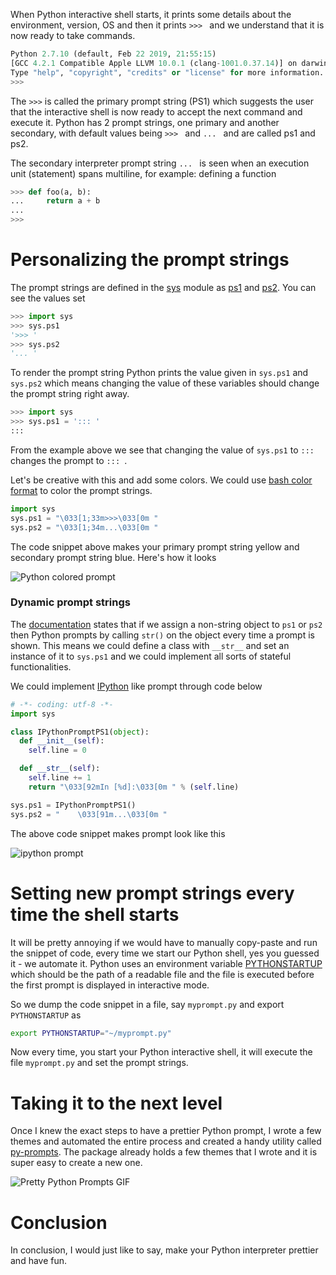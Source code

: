 When Python interactive shell starts, it prints some details about the environment, version, OS and then it prints `>>> ` and we understand that it is now ready to take commands.

```py
Python 2.7.10 (default, Feb 22 2019, 21:55:15)
[GCC 4.2.1 Compatible Apple LLVM 10.0.1 (clang-1001.0.37.14)] on darwin
Type "help", "copyright", "credits" or "license" for more information.
>>>
```

The `>>>` is called the primary prompt string (PS1) which suggests the user that the interactive shell is now
ready to accept the next command and execute it. Python has 2 prompt strings, one primary and another secondary,
with default values being `>>> ` and `... ` and are called ps1 and ps2.

The secondary interpreter prompt string `... ` is seen when an execution unit (statement) spans multiline, for example: defining a function

```py
>>> def foo(a, b):
...     return a + b
...
>>>
```

# Personalizing the prompt strings
The prompt strings are defined in the [sys](https://docs.python.org/3/library/sys.html) module as [ps1](https://docs.python.org/3/library/sys.html#sys.ps1) and [ps2](https://docs.python.org/3/library/sys.html#sys.ps2). You can see the values set

```py
>>> import sys
>>> sys.ps1
'>>> '
>>> sys.ps2
'... '
```

To render the prompt string Python prints the value given in `sys.ps1` and `sys.ps2` which means changing the value of these variables should change the prompt string right away.

```py
>>> import sys
>>> sys.ps1 = '::: '
:::
```

From the example above we see that changing the value of `sys.ps1` to `::: ` changes the prompt to `::: `.

Let's be creative with this and add some colors. We could use [bash color format](https://misc.flogisoft.com/bash/tip_colors_and_formatting) to color the prompt strings.

```py
import sys
sys.ps1 = "\033[1;33m>>>\033[0m "
sys.ps2 = "\033[1;34m...\033[0m "
```

The code snippet above makes your primary prompt string yellow and secondary prompt string blue. Here's how it looks

![Python colored prompt](https://user-images.githubusercontent.com/4745789/74897098-03be9480-53bc-11ea-8395-7b3bbb1814dd.png)

### Dynamic prompt strings

The [documentation](https://docs.python.org/3/library/sys.html#sys.ps2) states that if we assign a non-string object to `ps1` or `ps2` then Python prompts by calling `str()` on the object every time a prompt is shown. This means we could define a class with `__str__` and set an instance of it to `sys.ps1` and we could implement all sorts of stateful functionalities.

We could implement [IPython](https://ipython.org/) like prompt through code below

```py
# -*- coding: utf-8 -*-
import sys

class IPythonPromptPS1(object):
  def __init__(self):
    self.line = 0

  def __str__(self):
    self.line += 1
    return "\033[92mIn [%d]:\033[0m " % (self.line)

sys.ps1 = IPythonPromptPS1()
sys.ps2 = "    \033[91m...\033[0m "
```

The above code snippet makes prompt look like this

![ipython prompt](https://user-images.githubusercontent.com/4745789/74897125-18029180-53bc-11ea-86e6-9d0ca6753fb9.png)

# Setting new prompt strings every time the shell starts
It will be pretty annoying if we would have to manually copy-paste and run the snippet of code, every time we start our Python shell, yes you guessed it - we automate it. Python uses an environment variable [PYTHONSTARTUP](https://docs.python.org/3/using/cmdline.html#envvar-PYTHONSTARTUP) which should be the path of a readable file and the file is executed before the first prompt is displayed in interactive mode.

So we dump the code snippet in a file, say `myprompt.py` and export `PYTHONSTARTUP` as

```sh
export PYTHONSTARTUP="~/myprompt.py"
```

Now every time, you start your Python interactive shell, it will execute the file `myprompt.py` and set the prompt strings.

# Taking it to the next level
Once I knew the exact steps to have a prettier Python prompt, I wrote a few themes and automated the entire process and created
a handy utility called [py-prompts](https://github.com/arpitbbhayani/py-prompts). The package already holds a few themes that
I wrote and it is super easy to create a new one.

![Pretty Python Prompts GIF](https://user-images.githubusercontent.com/4745789/74897216-539d5b80-53bc-11ea-8cdd-91177b6553b5.gif)

# Conclusion
In conclusion, I would just like to say, make your Python interpreter prettier and have fun.
